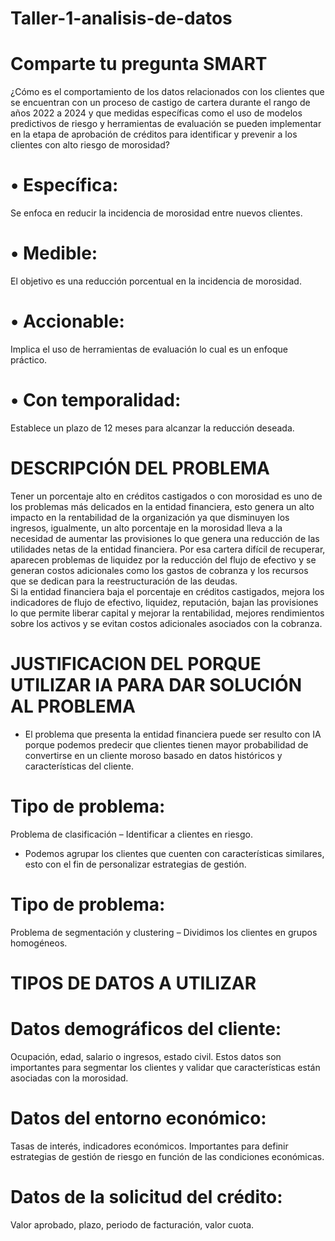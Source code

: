 # Taller-1-analisis-de-datos
# Comparte tu pregunta SMART

¿Cómo es el comportamiento de los datos relacionados con los clientes que se encuentran con un proceso de castigo de cartera durante el rango de años 2022 a 2024 y que medidas específicas como el uso de modelos predictivos de riesgo y herramientas de evaluación se pueden implementar en la etapa de aprobación de créditos para identificar y prevenir a los clientes con alto riesgo de morosidad?

# •	Específica: 
Se enfoca en reducir la incidencia de morosidad entre nuevos clientes.

# •	Medible: 
El objetivo es una reducción porcentual en la incidencia de morosidad.

# •	Accionable: 
Implica el uso de herramientas de evaluación lo cual es un enfoque práctico.

# •	Con temporalidad: 
Establece un plazo de 12 meses para alcanzar la reducción deseada.  

# DESCRIPCIÓN DEL PROBLEMA

Tener un porcentaje alto en créditos castigados o con morosidad es uno de los problemas más delicados en la entidad financiera, esto genera un alto impacto en la rentabilidad de la organización ya que disminuyen los ingresos, igualmente, un alto porcentaje en la morosidad lleva a la necesidad de aumentar las provisiones lo que genera una reducción de las utilidades netas de la entidad financiera. Por esa cartera difícil de recuperar, aparecen problemas de liquidez por la reducción del flujo de efectivo y se generan costos adicionales como los gastos de cobranza y los recursos que se dedican para la reestructuración de las deudas.	
Si la entidad financiera baja el porcentaje en créditos castigados, mejora los indicadores de flujo de efectivo, liquidez, reputación, bajan las provisiones lo que permite liberar capital y mejorar la rentabilidad, mejores rendimientos sobre los activos y se evitan costos adicionales asociados con la cobranza. 

# JUSTIFICACION DEL PORQUE UTILIZAR IA PARA DAR SOLUCIÓN AL PROBLEMA

* El problema que presenta la entidad financiera puede ser resulto con IA porque podemos predecir que clientes tienen mayor probabilidad de convertirse en un cliente moroso basado en datos históricos y características del cliente.

# Tipo de problema: 
Problema de clasificación – Identificar a clientes en riesgo.


* Podemos agrupar los clientes que cuenten con características similares, esto con el fin de personalizar estrategias de gestión.
 
# Tipo de problema: 
Problema de segmentación y clustering – Dividimos los clientes en grupos homogéneos.                      


# TIPOS DE DATOS A UTILIZAR

# Datos demográficos del cliente: 
Ocupación, edad, salario o ingresos, estado civil. Estos datos son importantes para segmentar los clientes y validar que características están asociadas con la morosidad.

# Datos del entorno económico: 
Tasas de interés, indicadores económicos. Importantes para definir estrategias de gestión de riesgo en función de las condiciones económicas.

# Datos de la solicitud del crédito: 
Valor aprobado, plazo, periodo de facturación, valor cuota.
